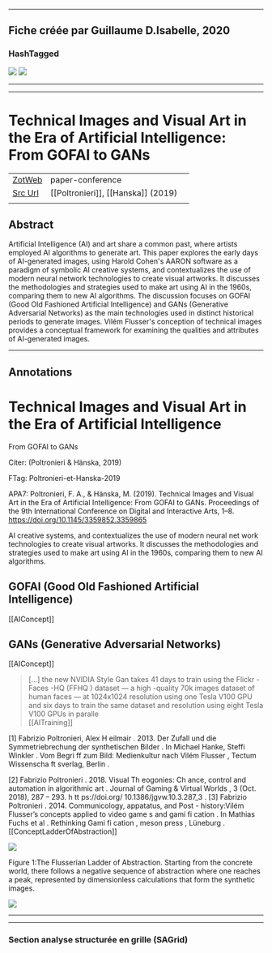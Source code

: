 
----
Fiche créée par Guillaume D.Isabelle, 2020 
---- 

### HashTagged 



![](12ThqJdPFUtdEdxaQqTfspT2bNy9SAxCoDKrpaTt.png)
![](c1a8f229-aa7a-4d92-bead-8c637183013c)



----

----



# Technical Images and Visual Art in the Era of Artificial Intelligence: From GOFAI to GANs



|       |       |       |
|  ---  |  ---  |  ---  |
|   [ZotWeb](http://zotero.org/users/180474/items/KHUDIJLT)    | paper-conference      |       |
|   [Src Url](http://doi.org/10.1145/3359852.3359865)    |  [[Poltronieri]], [[Hanska]] (2019)     |       |
|       |       |       |


## Abstract

Artificial Intelligence (AI) and art share a common past, where artists employed AI algorithms to generate art. This paper explores the early days of AI-generated images, using Harold Cohen's AARON software as a paradigm of symbolic AI creative systems, and contextualizes the use of modern neural network technologies to create visual artworks. It discusses the methodologies and strategies used to make art using AI in the 1960s, comparing them to new AI algorithms. The discussion focuses on GOFAI (Good Old Fashioned Artificial Intelligence) and GANs (Generative Adversarial Networks) as the main technologies used in distinct historical periods to generate images. Vilém Flusser's conception of technical images provides a conceptual framework for examining the qualities and attributes of AI-generated images.

----

## Annotations

Technical Images and Visual Art in the Era of Artificial Intelligence
=====================================================================



From GOFAI to GANs

  

Citer: (Poltronieri & Hänska, 2019)

  

  

FTag: Poltronieri-et-Hanska-2019

  

  

APA7: Poltronieri, F. A., & Hänska, M. (2019). Technical Images and Visual Art in the Era of Artificial Intelligence: From GOFAI to GANs. Proceedings of the 9th International Conference on Digital and Interactive Arts, 1–8. https://doi.org/10.1145/3359852.3359865



AI creative systems, and contextualizes the use of modern neural net work technologies to create visual artworks. It discusses the methodologies and strategies used to make art using AI in the 1960s, comparing them to new AI algorithms.



GOFAI (Good Old Fashioned Artificial Intelligence)
--------------------------------------------------  
[[AIConcept]] 





GANs (Generative Adversarial Networks)
--------------------------------------  
[[AIConcept]] 





> [...] the new NVIDIA Style Gan takes 41 days to train using the Flickr -Faces -HQ (FFHQ ) dataset — a high -quality 70k images dataset of human faces — at 1024x1024 resolution using one Tesla V100 GPU and six days to train the same dataset and resolution using eight Tesla V100 GPUs in paralle  
[[AITraining]] 





 [1] Fabrizio Poltronieri, Alex H eilmair . 2013. Der Zufall und die Symmetriebrechung der synthetischen Bilder . In Michael Hanke, Steffi Winkler . Vom Begri ff zum Bild: Medienkultur nach Vilém Flusser , Tectum Wissenscha ft sverlag, Berlin .

 [2] Fabrizio Poltronieri . 2018. Visual Th eogonies: Ch ance, control and automation in algorithmic art . Journal of Gaming & Virtual Worlds , 3 (Oct. 2018), 287 – 293. h tt ps://doi.org/ 10.1386/jgvw.10.3.287\_3 . [3] Fabrizio Poltronieri . 2014. Communicology, appatatus, and Post - history:Vilém Flusser’s concepts applied to video game s and gami fi cation . In Mathias Fuchs et al . Rethinking Gami fi cation , meson press , Lüneburg .  
[[ConceptLadderOfAbstraction]] 







![](12bz3NaD3gonoN98HEGx.png)




Figure 1:The Flusserian Ladder of Abstraction. Starting from the concrete world, there follows a negative sequence of abstraction where one reaches a peak, represented by dimensionless calculations that form the synthetic images.  




![](12RaQGPjKDNM5HqiyzUN.png)






----

----



### Section analyse structurée en grille (SAGrid)



